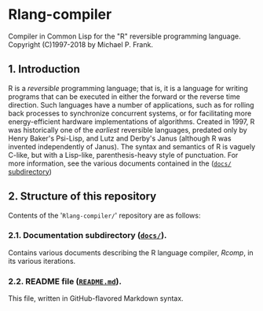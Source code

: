 # Rlang-compiler
Compiler in Common Lisp for the "R" reversible programming language.  Copyright (C)1997-2018 by Michael P. Frank.

## 1. Introduction

R is a *reversible* programming language; that is, it is a language for writing programs that can be executed in 
either the forward or the reverse time direction.  Such languages have a number of applications, such as for 
rolling back processes to synchronize concurrent systems, or for facilitating more energy-efficient hardware
implementations of algorithms.  Created in 1997, R was historically one of the *earliest* reversible languages, 
predated only by Henry Baker's Psi-Lisp, and Lutz and Derby's Janus (although R was invented independently of 
Janus).  The syntax and semantics of R is vaguely C-like, but with a Lisp-like, parenthesis-heavy style of 
punctuation.  For more information, see the various documents contained in 
the ([`docs/` subdirectory](docs "docs/ subdirectory"))

## 2. Structure of this repository

Contents of the '`Rlang-compiler/`' repository are as follows:

### 2.1. Documentation subdirectory ([`docs/`](docs "docs/ subdirectory")).

Contains various documents describing the R language compiler, *Rcomp*, in its various iterations.

### 2.2. README file ([`README.md`](README.md "README.md file")).

This file, written in GitHub-flavored Markdown syntax.